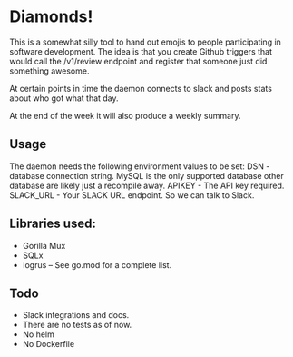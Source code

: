 # Diamonds!


This is a somewhat silly tool to hand out emojis to people participating in 
software development. The idea is that you create Github triggers that 
would call the /v1/review endpoint and register that someone just did
something awesome.

At certain points in time the daemon connects to slack and posts stats
about who got what that day.

At the end of the week it will also produce a weekly summary.

## Usage
The daemon needs the following environment values to be set:
DSN - database connection string. MySQL is the only supported database other database are likely just a recompile away.
APIKEY - The API key required.
SLACK_URL - Your SLACK URL endpoint. So we can talk to Slack. 

## Libraries used:
 - Gorilla Mux
 - SQLx
 - logrus
 – See go.mod for a complete list.

## Todo
 - Slack integrations and docs.
 - There are no tests as of now.
 - No helm 
 - No Dockerfile